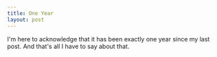```yaml
---
title: One Year
layout: post
---
```


I'm here to acknowledge that it has been exactly one year since my last post.
And that's all I have to say about that.

